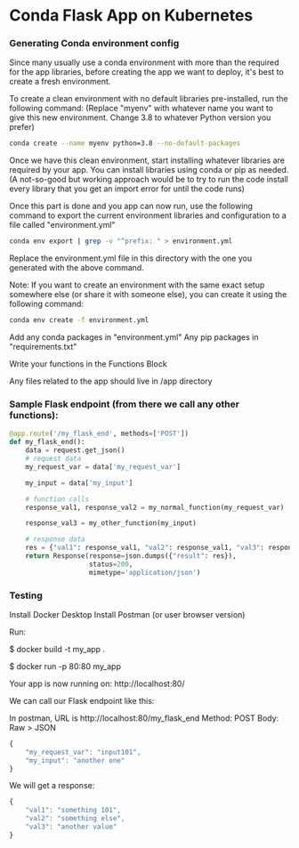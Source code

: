 # Conda Flask App on Kubernetes


### Generating Conda environment config

Since many usually use a conda environment with more than the required for the app libraries, before creating the app we want to deploy, it's best to create a fresh environment.

To create a clean environment with no default libraries pre-installed, run the following command:
(Replace "myenv" with whatever name you want to give this new environment. Change 3.8 to whatever Python version you prefer)

```Bash
conda create --name myenv python=3.8 --no-default-packages
```

Once we have this clean environment, start installing whatever libraries are required by your app. You can install libraries using conda or pip as needed.
(A not-so-good but working approach would be to try to run the code install every library that you get an import error for until the code runs)

Once this part is done and you app can now run, use the following command to export the current environment libraries and configuration to a file called "environment.yml"

```Bash
conda env export | grep -v "^prefix: " > environment.yml
```

Replace the environment.yml file in this directory with the one you generated with the above command.


Note:
If you want to create an environment with the same exact setup somewhere else (or share it with someone else), you can create it using the following command:

```Bash
conda env create -f environment.yml
```


Add any conda packages in "environment.yml"
Any pip packages in "requirements.txt"

Write your functions in the Functions Block

Any files related to the app should live in /app directory

### Sample Flask endpoint (from there we call any other functions):

``` Python
@app.route('/my_flask_end', methods=['POST'])
def my_flask_end():
    data = request.get_json()
    # request data
    my_request_var = data['my_request_var']

    my_input = data['my_input']

    # function calls
    response_val1, response_val2 = my_normal_function(my_request_var)

    response_val3 = my_other_function(my_input)

    # response data
    res = {"val1": response_val1, "val2": response_val1, "val3": response_val3}
    return Response(response=json.dumps({"result": res}),
                    status=200,
                    mimetype='application/json')
```


### Testing

Install Docker Desktop
Install Postman (or user browser version)


Run:

$ docker build -t my_app .

$ docker run -p 80:80 my_app


Your app is now running on: http://localhost:80/

We can call our Flask endpoint like this:

In postman, URL is http://localhost:80/my_flask_end
Method: POST
Body: Raw > JSON

``` Typescript
{
    "my_request_var": "input101",
    "my_input": "another one"
}
```

We will get a response:

``` Typescript
{
    "val1": "something 101",
    "val2": "something else",
    "val3": "another value"
}
```